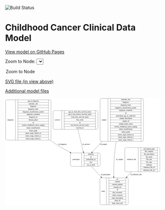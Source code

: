 <link rel='stylesheet' href="assets/style.css">
<link rel='stylesheet' href="https://unpkg.com/leaflet@1.5.1/dist/leaflet.css" integrity="sha512-xwE/Az9zrjBIphAcBb3F6JVqxf46+CDLwfLMHloNu6KEQCAWi6HcDUbeOfBIptF7tcCzusKFjFw2yuvEpDL9wQ==" crossorigin="">
<script type="text/javascript" src="https://code.jquery.com/jquery-3.2.1.min.js"></script>
<script type="text/javascript"  src="https://unpkg.com/leaflet@1.5.1/dist/leaflet.js"></script>
<script type="text/javascript" src="assets/actions.js"></script>

![Build Status](https://github.com/CBIIT/c3d-model/actions/workflows/model-test-and-deploy.yml/badge.svg)

# Childhood Cancer Clinical Data Model

[View model on GitHub Pages](https://cbiit.github.io/c3d-model/)


Zoom to Node: <select id="node_select">
  <option value="">Zoom to Node</option>
</select>
<div id="model"></div>

<p>
<a href="./model-desc/c3d-model.svg">SVG file (in view above)</a>
<p>
<a href="./model-desc">Additional model files</a>
<div id='graph' style='display:off;'>
<svg width="1331pt" height="918pt"
 viewBox="0.00 0.00 1331.00 918.00" xmlns="http://www.w3.org/2000/svg" xmlns:xlink="http://www.w3.org/1999/xlink">
<g id="graph0" class="graph" transform="scale(1 1) rotate(0) translate(4 914)">
<title>Perl</title>
<polygon fill="#ffffff" stroke="transparent" points="-4,4 -4,-914 1327,-914 1327,4 -4,4"/>
<!-- diagnosis -->
<g id="node1" class="node">
<title>diagnosis</title>
<path fill="none" stroke="#000000" d="M12,-553C12,-553 377,-553 377,-553 383,-553 389,-559 389,-565 389,-565 389,-886 389,-886 389,-892 383,-898 377,-898 377,-898 12,-898 12,-898 6,-898 0,-892 0,-886 0,-886 0,-565 0,-565 0,-559 6,-553 12,-553"/>
<text text-anchor="middle" x="42" y="-721.8" font-family="Times,serif" font-size="14.00" fill="#000000">diagnosis</text>
<polyline fill="none" stroke="#000000" points="84,-553 84,-898 "/>
<text text-anchor="middle" x="94.5" y="-721.8" font-family="Times,serif" font-size="14.00" fill="#000000"> </text>
<polyline fill="none" stroke="#000000" points="105,-553 105,-898 "/>
<text text-anchor="middle" x="236.5" y="-882.8" font-family="Times,serif" font-size="14.00" fill="#000000">age_at_diagnosis</text>
<polyline fill="none" stroke="#000000" points="105,-875 368,-875 "/>
<text text-anchor="middle" x="236.5" y="-859.8" font-family="Times,serif" font-size="14.00" fill="#000000">anatomic_site</text>
<polyline fill="none" stroke="#000000" points="105,-852 368,-852 "/>
<text text-anchor="middle" x="236.5" y="-836.8" font-family="Times,serif" font-size="14.00" fill="#000000">diagnosis</text>
<polyline fill="none" stroke="#000000" points="105,-829 368,-829 "/>
<text text-anchor="middle" x="236.5" y="-813.8" font-family="Times,serif" font-size="14.00" fill="#000000">diagnosis_basis</text>
<polyline fill="none" stroke="#000000" points="105,-806 368,-806 "/>
<text text-anchor="middle" x="236.5" y="-790.8" font-family="Times,serif" font-size="14.00" fill="#000000">diagnosis_classification_system</text>
<polyline fill="none" stroke="#000000" points="105,-783 368,-783 "/>
<text text-anchor="middle" x="236.5" y="-767.8" font-family="Times,serif" font-size="14.00" fill="#000000">diagnosis_comment</text>
<polyline fill="none" stroke="#000000" points="105,-760 368,-760 "/>
<text text-anchor="middle" x="236.5" y="-744.8" font-family="Times,serif" font-size="14.00" fill="#000000">diagnosis_id</text>
<polyline fill="none" stroke="#000000" points="105,-737 368,-737 "/>
<text text-anchor="middle" x="236.5" y="-721.8" font-family="Times,serif" font-size="14.00" fill="#000000">disease_phase</text>
<polyline fill="none" stroke="#000000" points="105,-714 368,-714 "/>
<text text-anchor="middle" x="236.5" y="-698.8" font-family="Times,serif" font-size="14.00" fill="#000000">id</text>
<polyline fill="none" stroke="#000000" points="105,-691 368,-691 "/>
<text text-anchor="middle" x="236.5" y="-675.8" font-family="Times,serif" font-size="14.00" fill="#000000">toronto_childhood_cancer_staging</text>
<polyline fill="none" stroke="#000000" points="105,-668 368,-668 "/>
<text text-anchor="middle" x="236.5" y="-652.8" font-family="Times,serif" font-size="14.00" fill="#000000">tumor_classification</text>
<polyline fill="none" stroke="#000000" points="105,-645 368,-645 "/>
<text text-anchor="middle" x="236.5" y="-629.8" font-family="Times,serif" font-size="14.00" fill="#000000">tumor_grade</text>
<polyline fill="none" stroke="#000000" points="105,-622 368,-622 "/>
<text text-anchor="middle" x="236.5" y="-606.8" font-family="Times,serif" font-size="14.00" fill="#000000">tumor_stage_clinical_m</text>
<polyline fill="none" stroke="#000000" points="105,-599 368,-599 "/>
<text text-anchor="middle" x="236.5" y="-583.8" font-family="Times,serif" font-size="14.00" fill="#000000">tumor_stage_clinical_n</text>
<polyline fill="none" stroke="#000000" points="105,-576 368,-576 "/>
<text text-anchor="middle" x="236.5" y="-560.8" font-family="Times,serif" font-size="14.00" fill="#000000">tumor_stage_clinical_t</text>
<polyline fill="none" stroke="#000000" points="368,-553 368,-898 "/>
<text text-anchor="middle" x="378.5" y="-721.8" font-family="Times,serif" font-size="14.00" fill="#000000"> </text>
</g>
<!-- participant -->
<g id="node3" class="node">
<title>participant</title>
<path fill="none" stroke="#000000" d="M568,-328.5C568,-328.5 799,-328.5 799,-328.5 805,-328.5 811,-334.5 811,-340.5 811,-340.5 811,-431.5 811,-431.5 811,-437.5 805,-443.5 799,-443.5 799,-443.5 568,-443.5 568,-443.5 562,-443.5 556,-437.5 556,-431.5 556,-431.5 556,-340.5 556,-340.5 556,-334.5 562,-328.5 568,-328.5"/>
<text text-anchor="middle" x="604" y="-382.3" font-family="Times,serif" font-size="14.00" fill="#000000">participant</text>
<polyline fill="none" stroke="#000000" points="652,-328.5 652,-443.5 "/>
<text text-anchor="middle" x="662.5" y="-382.3" font-family="Times,serif" font-size="14.00" fill="#000000"> </text>
<polyline fill="none" stroke="#000000" points="673,-328.5 673,-443.5 "/>
<text text-anchor="middle" x="731.5" y="-428.3" font-family="Times,serif" font-size="14.00" fill="#000000">ethnicity</text>
<polyline fill="none" stroke="#000000" points="673,-420.5 790,-420.5 "/>
<text text-anchor="middle" x="731.5" y="-405.3" font-family="Times,serif" font-size="14.00" fill="#000000">id</text>
<polyline fill="none" stroke="#000000" points="673,-397.5 790,-397.5 "/>
<text text-anchor="middle" x="731.5" y="-382.3" font-family="Times,serif" font-size="14.00" fill="#000000">participant_id</text>
<polyline fill="none" stroke="#000000" points="673,-374.5 790,-374.5 "/>
<text text-anchor="middle" x="731.5" y="-359.3" font-family="Times,serif" font-size="14.00" fill="#000000">race</text>
<polyline fill="none" stroke="#000000" points="673,-351.5 790,-351.5 "/>
<text text-anchor="middle" x="731.5" y="-336.3" font-family="Times,serif" font-size="14.00" fill="#000000">sex_at_birth</text>
<polyline fill="none" stroke="#000000" points="790,-328.5 790,-443.5 "/>
<text text-anchor="middle" x="800.5" y="-382.3" font-family="Times,serif" font-size="14.00" fill="#000000"> </text>
</g>
<!-- diagnosis&#45;&gt;participant -->
<g id="edge1" class="edge">
<title>diagnosis&#45;&gt;participant</title>
<path fill="none" stroke="#000000" d="M381.1682,-552.9394C386.6128,-548.847 392.0626,-544.8586 397.5,-541 445.9451,-506.6212 502.8628,-474.3262 553.1121,-448.2065"/>
<polygon fill="#000000" stroke="#000000" points="554.8099,-451.2689 562.0879,-443.5693 551.597,-445.0498 554.8099,-451.2689"/>
<text text-anchor="middle" x="487" y="-511.8" font-family="Times,serif" font-size="14.00" fill="#000000">of_diagnosis</text>
</g>
<!-- survival -->
<g id="node2" class="node">
<title>survival</title>
<path fill="none" stroke="#000000" d="M419,-645C419,-645 780,-645 780,-645 786,-645 792,-651 792,-657 792,-657 792,-794 792,-794 792,-800 786,-806 780,-806 780,-806 419,-806 419,-806 413,-806 407,-800 407,-794 407,-794 407,-657 407,-657 407,-651 413,-645 419,-645"/>
<text text-anchor="middle" x="444" y="-721.8" font-family="Times,serif" font-size="14.00" fill="#000000">survival</text>
<polyline fill="none" stroke="#000000" points="481,-645 481,-806 "/>
<text text-anchor="middle" x="491.5" y="-721.8" font-family="Times,serif" font-size="14.00" fill="#000000"> </text>
<polyline fill="none" stroke="#000000" points="502,-645 502,-806 "/>
<text text-anchor="middle" x="636.5" y="-790.8" font-family="Times,serif" font-size="14.00" fill="#000000">age_at_event_free_survival_status</text>
<polyline fill="none" stroke="#000000" points="502,-783 771,-783 "/>
<text text-anchor="middle" x="636.5" y="-767.8" font-family="Times,serif" font-size="14.00" fill="#000000">age_at_last_known_survival_status</text>
<polyline fill="none" stroke="#000000" points="502,-760 771,-760 "/>
<text text-anchor="middle" x="636.5" y="-744.8" font-family="Times,serif" font-size="14.00" fill="#000000">event_free_survival_status</text>
<polyline fill="none" stroke="#000000" points="502,-737 771,-737 "/>
<text text-anchor="middle" x="636.5" y="-721.8" font-family="Times,serif" font-size="14.00" fill="#000000">first_event</text>
<polyline fill="none" stroke="#000000" points="502,-714 771,-714 "/>
<text text-anchor="middle" x="636.5" y="-698.8" font-family="Times,serif" font-size="14.00" fill="#000000">id</text>
<polyline fill="none" stroke="#000000" points="502,-691 771,-691 "/>
<text text-anchor="middle" x="636.5" y="-675.8" font-family="Times,serif" font-size="14.00" fill="#000000">last_known_survival_status</text>
<polyline fill="none" stroke="#000000" points="502,-668 771,-668 "/>
<text text-anchor="middle" x="636.5" y="-652.8" font-family="Times,serif" font-size="14.00" fill="#000000">survival_id</text>
<polyline fill="none" stroke="#000000" points="771,-645 771,-806 "/>
<text text-anchor="middle" x="781.5" y="-721.8" font-family="Times,serif" font-size="14.00" fill="#000000"> </text>
</g>
<!-- survival&#45;&gt;participant -->
<g id="edge4" class="edge">
<title>survival&#45;&gt;participant</title>
<path fill="none" stroke="#000000" d="M619.5134,-644.6126C633.9263,-586.3602 653.1501,-508.6641 666.7529,-453.6862"/>
<polygon fill="#000000" stroke="#000000" points="670.2207,-454.2427 669.225,-443.6948 663.4256,-452.5614 670.2207,-454.2427"/>
<text text-anchor="middle" x="690" y="-511.8" font-family="Times,serif" font-size="14.00" fill="#000000">of_survival</text>
</g>
<!-- study -->
<g id="node6" class="node">
<title>study</title>
<path fill="none" stroke="#000000" d="M821,-.5C821,-.5 1040,-.5 1040,-.5 1046,-.5 1052,-6.5 1052,-12.5 1052,-12.5 1052,-218.5 1052,-218.5 1052,-224.5 1046,-230.5 1040,-230.5 1040,-230.5 821,-230.5 821,-230.5 815,-230.5 809,-224.5 809,-218.5 809,-218.5 809,-12.5 809,-12.5 809,-6.5 815,-.5 821,-.5"/>
<text text-anchor="middle" x="837" y="-111.8" font-family="Times,serif" font-size="14.00" fill="#000000">study</text>
<polyline fill="none" stroke="#000000" points="865,-.5 865,-230.5 "/>
<text text-anchor="middle" x="875.5" y="-111.8" font-family="Times,serif" font-size="14.00" fill="#000000"> </text>
<polyline fill="none" stroke="#000000" points="886,-.5 886,-230.5 "/>
<text text-anchor="middle" x="958.5" y="-215.3" font-family="Times,serif" font-size="14.00" fill="#000000">acl</text>
<polyline fill="none" stroke="#000000" points="886,-207.5 1031,-207.5 "/>
<text text-anchor="middle" x="958.5" y="-192.3" font-family="Times,serif" font-size="14.00" fill="#000000">consent</text>
<polyline fill="none" stroke="#000000" points="886,-184.5 1031,-184.5 "/>
<text text-anchor="middle" x="958.5" y="-169.3" font-family="Times,serif" font-size="14.00" fill="#000000">consent_number</text>
<polyline fill="none" stroke="#000000" points="886,-161.5 1031,-161.5 "/>
<text text-anchor="middle" x="958.5" y="-146.3" font-family="Times,serif" font-size="14.00" fill="#000000">external_url</text>
<polyline fill="none" stroke="#000000" points="886,-138.5 1031,-138.5 "/>
<text text-anchor="middle" x="958.5" y="-123.3" font-family="Times,serif" font-size="14.00" fill="#000000">id</text>
<polyline fill="none" stroke="#000000" points="886,-115.5 1031,-115.5 "/>
<text text-anchor="middle" x="958.5" y="-100.3" font-family="Times,serif" font-size="14.00" fill="#000000">phs_accession</text>
<polyline fill="none" stroke="#000000" points="886,-92.5 1031,-92.5 "/>
<text text-anchor="middle" x="958.5" y="-77.3" font-family="Times,serif" font-size="14.00" fill="#000000">study_acronym</text>
<polyline fill="none" stroke="#000000" points="886,-69.5 1031,-69.5 "/>
<text text-anchor="middle" x="958.5" y="-54.3" font-family="Times,serif" font-size="14.00" fill="#000000">study_description</text>
<polyline fill="none" stroke="#000000" points="886,-46.5 1031,-46.5 "/>
<text text-anchor="middle" x="958.5" y="-31.3" font-family="Times,serif" font-size="14.00" fill="#000000">study_id</text>
<polyline fill="none" stroke="#000000" points="886,-23.5 1031,-23.5 "/>
<text text-anchor="middle" x="958.5" y="-8.3" font-family="Times,serif" font-size="14.00" fill="#000000">study_short_title</text>
<polyline fill="none" stroke="#000000" points="1031,-.5 1031,-230.5 "/>
<text text-anchor="middle" x="1041.5" y="-111.8" font-family="Times,serif" font-size="14.00" fill="#000000"> </text>
</g>
<!-- participant&#45;&gt;study -->
<g id="edge5" class="edge">
<title>participant&#45;&gt;study</title>
<path fill="none" stroke="#000000" d="M736.1847,-328.3027C760.2538,-301.9437 789.7429,-269.6489 818.4056,-238.2592"/>
<polygon fill="#000000" stroke="#000000" points="821.1216,-240.4755 825.28,-230.7308 815.9524,-235.7553 821.1216,-240.4755"/>
<text text-anchor="middle" x="857" y="-252.8" font-family="Times,serif" font-size="14.00" fill="#000000">of_participant</text>
</g>
<!-- sample -->
<g id="node4" class="node">
<title>sample</title>
<path fill="none" stroke="#000000" d="M822,-541.5C822,-541.5 1171,-541.5 1171,-541.5 1177,-541.5 1183,-547.5 1183,-553.5 1183,-553.5 1183,-897.5 1183,-897.5 1183,-903.5 1177,-909.5 1171,-909.5 1171,-909.5 822,-909.5 822,-909.5 816,-909.5 810,-903.5 810,-897.5 810,-897.5 810,-553.5 810,-553.5 810,-547.5 816,-541.5 822,-541.5"/>
<text text-anchor="middle" x="844" y="-721.8" font-family="Times,serif" font-size="14.00" fill="#000000">sample</text>
<polyline fill="none" stroke="#000000" points="878,-541.5 878,-909.5 "/>
<text text-anchor="middle" x="888.5" y="-721.8" font-family="Times,serif" font-size="14.00" fill="#000000"> </text>
<polyline fill="none" stroke="#000000" points="899,-541.5 899,-909.5 "/>
<text text-anchor="middle" x="1030.5" y="-894.3" font-family="Times,serif" font-size="14.00" fill="#000000">anatomic_site</text>
<polyline fill="none" stroke="#000000" points="899,-886.5 1162,-886.5 "/>
<text text-anchor="middle" x="1030.5" y="-871.3" font-family="Times,serif" font-size="14.00" fill="#000000">diagnosis</text>
<polyline fill="none" stroke="#000000" points="899,-863.5 1162,-863.5 "/>
<text text-anchor="middle" x="1030.5" y="-848.3" font-family="Times,serif" font-size="14.00" fill="#000000">diagnosis_basis</text>
<polyline fill="none" stroke="#000000" points="899,-840.5 1162,-840.5 "/>
<text text-anchor="middle" x="1030.5" y="-825.3" font-family="Times,serif" font-size="14.00" fill="#000000">diagnosis_classification_system</text>
<polyline fill="none" stroke="#000000" points="899,-817.5 1162,-817.5 "/>
<text text-anchor="middle" x="1030.5" y="-802.3" font-family="Times,serif" font-size="14.00" fill="#000000">diagnosis_comment</text>
<polyline fill="none" stroke="#000000" points="899,-794.5 1162,-794.5 "/>
<text text-anchor="middle" x="1030.5" y="-779.3" font-family="Times,serif" font-size="14.00" fill="#000000">id</text>
<polyline fill="none" stroke="#000000" points="899,-771.5 1162,-771.5 "/>
<text text-anchor="middle" x="1030.5" y="-756.3" font-family="Times,serif" font-size="14.00" fill="#000000">participant_age_at_collection</text>
<polyline fill="none" stroke="#000000" points="899,-748.5 1162,-748.5 "/>
<text text-anchor="middle" x="1030.5" y="-733.3" font-family="Times,serif" font-size="14.00" fill="#000000">sample_description</text>
<polyline fill="none" stroke="#000000" points="899,-725.5 1162,-725.5 "/>
<text text-anchor="middle" x="1030.5" y="-710.3" font-family="Times,serif" font-size="14.00" fill="#000000">sample_id</text>
<polyline fill="none" stroke="#000000" points="899,-702.5 1162,-702.5 "/>
<text text-anchor="middle" x="1030.5" y="-687.3" font-family="Times,serif" font-size="14.00" fill="#000000">sample_tumor_status</text>
<polyline fill="none" stroke="#000000" points="899,-679.5 1162,-679.5 "/>
<text text-anchor="middle" x="1030.5" y="-664.3" font-family="Times,serif" font-size="14.00" fill="#000000">toronto_childhood_cancer_staging</text>
<polyline fill="none" stroke="#000000" points="899,-656.5 1162,-656.5 "/>
<text text-anchor="middle" x="1030.5" y="-641.3" font-family="Times,serif" font-size="14.00" fill="#000000">tumor_classification</text>
<polyline fill="none" stroke="#000000" points="899,-633.5 1162,-633.5 "/>
<text text-anchor="middle" x="1030.5" y="-618.3" font-family="Times,serif" font-size="14.00" fill="#000000">tumor_grade</text>
<polyline fill="none" stroke="#000000" points="899,-610.5 1162,-610.5 "/>
<text text-anchor="middle" x="1030.5" y="-595.3" font-family="Times,serif" font-size="14.00" fill="#000000">tumor_stage_clinical_m</text>
<polyline fill="none" stroke="#000000" points="899,-587.5 1162,-587.5 "/>
<text text-anchor="middle" x="1030.5" y="-572.3" font-family="Times,serif" font-size="14.00" fill="#000000">tumor_stage_clinical_n</text>
<polyline fill="none" stroke="#000000" points="899,-564.5 1162,-564.5 "/>
<text text-anchor="middle" x="1030.5" y="-549.3" font-family="Times,serif" font-size="14.00" fill="#000000">tumor_stage_clinical_t</text>
<polyline fill="none" stroke="#000000" points="1162,-541.5 1162,-909.5 "/>
<text text-anchor="middle" x="1172.5" y="-721.8" font-family="Times,serif" font-size="14.00" fill="#000000"> </text>
</g>
<!-- sample&#45;&gt;participant -->
<g id="edge2" class="edge">
<title>sample&#45;&gt;participant</title>
<path fill="none" stroke="#000000" d="M826.7178,-541.3433C796.8951,-508.9957 767.7204,-477.3509 743.5673,-451.1529"/>
<polygon fill="#000000" stroke="#000000" points="745.9173,-448.5383 736.5657,-443.5585 740.7708,-453.2831 745.9173,-448.5383"/>
<text text-anchor="middle" x="839" y="-511.8" font-family="Times,serif" font-size="14.00" fill="#000000">of_sample</text>
</g>
<!-- sample&#45;&gt;study -->
<g id="edge3" class="edge">
<title>sample&#45;&gt;study</title>
<path fill="none" stroke="#000000" d="M948.8928,-541.3727C945.5825,-524.0922 942.6941,-506.7723 940.5,-490 929.7031,-407.464 927.2022,-313.855 927.401,-240.872"/>
<polygon fill="#000000" stroke="#000000" points="930.9016,-240.7295 927.4464,-230.714 923.9016,-240.6982 930.9016,-240.7295"/>
<text text-anchor="middle" x="977" y="-382.3" font-family="Times,serif" font-size="14.00" fill="#000000">of_sample</text>
</g>
<!-- reference_file -->
<g id="node5" class="node">
<title>reference_file</title>
<path fill="none" stroke="#000000" d="M1034,-282.5C1034,-282.5 1311,-282.5 1311,-282.5 1317,-282.5 1323,-288.5 1323,-294.5 1323,-294.5 1323,-477.5 1323,-477.5 1323,-483.5 1317,-489.5 1311,-489.5 1311,-489.5 1034,-489.5 1034,-489.5 1028,-489.5 1022,-483.5 1022,-477.5 1022,-477.5 1022,-294.5 1022,-294.5 1022,-288.5 1028,-282.5 1034,-282.5"/>
<text text-anchor="middle" x="1080" y="-382.3" font-family="Times,serif" font-size="14.00" fill="#000000">reference_file</text>
<polyline fill="none" stroke="#000000" points="1138,-282.5 1138,-489.5 "/>
<text text-anchor="middle" x="1148.5" y="-382.3" font-family="Times,serif" font-size="14.00" fill="#000000"> </text>
<polyline fill="none" stroke="#000000" points="1159,-282.5 1159,-489.5 "/>
<text text-anchor="middle" x="1230.5" y="-474.3" font-family="Times,serif" font-size="14.00" fill="#000000">dcf_indexd_guid</text>
<polyline fill="none" stroke="#000000" points="1159,-466.5 1302,-466.5 "/>
<text text-anchor="middle" x="1230.5" y="-451.3" font-family="Times,serif" font-size="14.00" fill="#000000">file_category</text>
<polyline fill="none" stroke="#000000" points="1159,-443.5 1302,-443.5 "/>
<text text-anchor="middle" x="1230.5" y="-428.3" font-family="Times,serif" font-size="14.00" fill="#000000">file_description</text>
<polyline fill="none" stroke="#000000" points="1159,-420.5 1302,-420.5 "/>
<text text-anchor="middle" x="1230.5" y="-405.3" font-family="Times,serif" font-size="14.00" fill="#000000">file_name</text>
<polyline fill="none" stroke="#000000" points="1159,-397.5 1302,-397.5 "/>
<text text-anchor="middle" x="1230.5" y="-382.3" font-family="Times,serif" font-size="14.00" fill="#000000">file_size</text>
<polyline fill="none" stroke="#000000" points="1159,-374.5 1302,-374.5 "/>
<text text-anchor="middle" x="1230.5" y="-359.3" font-family="Times,serif" font-size="14.00" fill="#000000">file_type</text>
<polyline fill="none" stroke="#000000" points="1159,-351.5 1302,-351.5 "/>
<text text-anchor="middle" x="1230.5" y="-336.3" font-family="Times,serif" font-size="14.00" fill="#000000">md5sum</text>
<polyline fill="none" stroke="#000000" points="1159,-328.5 1302,-328.5 "/>
<text text-anchor="middle" x="1230.5" y="-313.3" font-family="Times,serif" font-size="14.00" fill="#000000">reference_file_id</text>
<polyline fill="none" stroke="#000000" points="1159,-305.5 1302,-305.5 "/>
<text text-anchor="middle" x="1230.5" y="-290.3" font-family="Times,serif" font-size="14.00" fill="#000000">reference_file_url</text>
<polyline fill="none" stroke="#000000" points="1302,-282.5 1302,-489.5 "/>
<text text-anchor="middle" x="1312.5" y="-382.3" font-family="Times,serif" font-size="14.00" fill="#000000"> </text>
</g>
<!-- reference_file&#45;&gt;study -->
<g id="edge6" class="edge">
<title>reference_file&#45;&gt;study</title>
<path fill="none" stroke="#000000" d="M1079.6286,-282.1912C1066.8024,-267.8545 1053.5298,-253.0188 1040.4317,-238.3781"/>
<polygon fill="#000000" stroke="#000000" points="1042.8774,-235.8626 1033.6013,-230.7434 1037.6604,-240.5299 1042.8774,-235.8626"/>
<text text-anchor="middle" x="1119" y="-252.8" font-family="Times,serif" font-size="14.00" fill="#000000">of_reference_file</text>
</g>
</g>
</svg>
</div>

